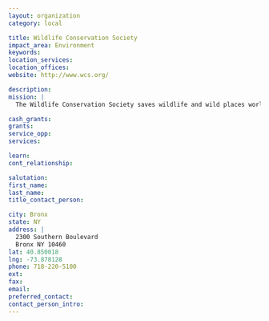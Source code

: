 ```yaml
---
layout: organization
category: local

title: Wildlife Conservation Society
impact_area: Environment
keywords: 
location_services: 
location_offices: 
website: http://www.wcs.org/

description: 
mission: |
  The Wildlife Conservation Society saves wildlife and wild places worldwide. We do so through science, global conservation, education and the management of the world's largest system of urban wildlife parks, led by the flagship Bronx Zoo. Together these activities change attitudes towards nature and help people imagine wildlife and humans living in harmony. WCS is committed to this mission because it is essential to the integrity of life on Earth.

cash_grants: 
grants: 
service_opp: 
services: 

learn: 
cont_relationship: 

salutation: 
first_name: 
last_name: 
title_contact_person: 

city: Bronx
state: NY
address: |
  2300 Southern Boulevard     
  Bronx NY 10460
lat: 40.850018
lng: -73.878128
phone: 718-220-5100
ext: 
fax: 
email: 
preferred_contact: 
contact_person_intro: 
---
```

